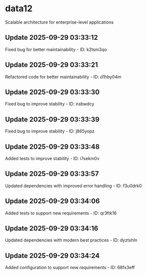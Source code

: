 # data12
Scalable architecture for enterprise-level applications

## Update 2025-09-29 03:33:12
Fixed bug for better maintainability - ID: k2tsm3qo


## Update 2025-09-29 03:33:21
Refactored code for better maintainability - ID: d1hby04m


## Update 2025-09-29 03:33:30
Fixed bug to improve stability - ID: irabwdcy


## Update 2025-09-29 03:33:39
Fixed bug to improve stability - ID: j865yopz


## Update 2025-09-29 03:33:48
Added tests to improve stability - ID: i7sekm0v


## Update 2025-09-29 03:33:57
Updated dependencies with improved error handling - ID: f3u0drk0


## Update 2025-09-29 03:34:06
Added tests to support new requirements - ID: qr3ftk16


## Update 2025-09-29 03:34:16
Updated dependencies with modern best practices - ID: dyztxhln


## Update 2025-09-29 03:34:24
Added configuration to support new requirements - ID: 68fx3eff

